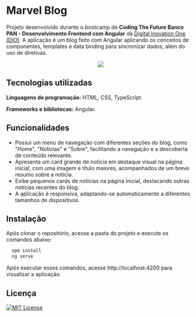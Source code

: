 
# Marvel Blog

Projeto desenvolvido durante o bootcamp de 
**Coding The Future Banco PAN - Desenvolvimento Frontend com Angular** da [Digital Inovation One (DIO)](https://www.dio.me). A aplicação é um blog feito com Angular aplicando os conceitos de componentes, templates e data binding para sincronizar dados, além do uso de diretivas.

<p align="center">
  <img src="https://github.com/anaceciliaa/angular-blog/assets/105685915/3707ad35-fcc5-488e-8cca-aab0a7ca359a">
</p>

## Tecnologias utilizadas

**Linguagens de programação:** HTML, CSS, TypeScript.

**Frameworks e bibliotecas:** Angular. 


## Funcionalidades

- Possui um menu de navegação com diferentes seções do blog, como "Home", "Notícias" e "Sobre", facilitando a navegação e a descoberta de conteúdo relevante.
- Apresenta um card grande de notícia em destaque visual na página inicial, com uma imagem e título maiores, acompanhados de um breve resumo sobre a notícia.
- Exibe pequenos cards de notícias na página inicial, destacando outras notícias recentes do blog.
- A aplicação é responsiva, adaptando-se automaticamente a diferentes tamanhos de dispositivos.



## Instalação

Após clonar o repositório, acesse a pasta do projeto e execute os comandos abaixo:

```bash
  npm install
  ng serve
```

Após executar esses comandos, acesse http://localhost:4200 para visualizar a aplicação.


    
## Licença
[![MIT License](https://img.shields.io/badge/License-MIT-green.svg)](https://choosealicense.com/licenses/mit/)
